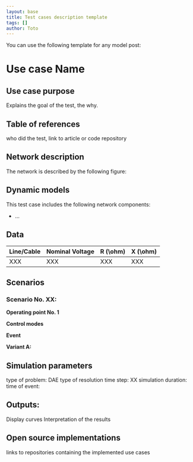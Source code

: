 ```yaml
---
layout: base
title: Test cases description template
tags: []
author: Toto
---
```


You can use the following template for any model post:

# Use case Name​

## Use case purpose​
Explains the goal of the test, the why. ​

## Table of references
who did the test, link to article or code repository​

## Network ​description
The network is described by the following figure:

## Dynamic models​
This test case includes the following network components: 
- ...


## Data 

| Line/Cable  | Nominal Voltage |  R (\ohm) |  X (\ohm)  | 
| ----------- | --------------- | --------- | ---------- |
| XXX         |    XXX   |   XXX    | XXX          |

## Scenarios

### Scenario No. XX: 

**Operating point No. 1**

**Control modes**

**Event** 

**Variant A:** 


## Simulation parameters
type of problem: DAE
type of resolution
time step: XX 
simulation duration:
time of event: 

## Outputs: ​
Display curves 
Interpretation of the results

## Open source implementations
links to repositories containing the implemented use cases​